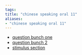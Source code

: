 ```yaml
---
tags: 
title: "chinese speaking oral 11"
aliases:
- "chinese speaking oral 11"
---
```


- [question bunch one](qBunch1.md)
- [question bunch 2](qBunch2.md)
- [stimulus section](stimSection.md)
